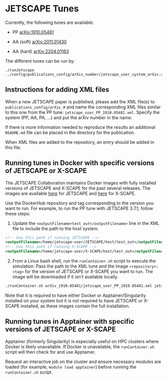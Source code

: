 # JETSCAPE Tunes

Currently, the following tunes are available:

- PP [arXiv:1910.05481](https://arxiv.org/abs/1910.05481)

- AA (soft) [arXiv:2011.01430](https://arxiv.org/pdf/2011.01430)

- AA (hard) [arXiv:2204.01163](https://arxiv.org/pdf/2204.01163)

The different tunes can be run by:
```
./runJetscape ../config/publications_config/arXiv_number/jetscape_user_system_arXiv.xml
```


## Instructions for adding XML files

When a new JETSCAPE paper is published, please add the XML file(s) to `publications_config/arXiv_#` and name the corresponding XML files similar to this one from the PP tune: `jetscape_user_PP_1910.05481.xml`.
Specify the system (PP, AA, PA, ...) and put the arXiv number in the name.

If there is more information needed to reproduce the results an additional `README.md` file can be placed in the directory for the publication.

When XML files are added to the repository, an entry should be added in this file.

## Running tunes in Docker with specific versions of JETSCAPE or X-SCAPE

The JETSCAPE Collaboration maintains Docker images with fully installed versions of JETSCAPE and X-SCAPE for the past several releases. The images are available [here](https://hub.docker.com/r/jetscape/jetscape_full) for JETSCAPE and [here](https://hub.docker.com/r/jetscape/xscape_full) for X-SCAPE.

Use the DockerHub repository and tag corresponding to the version you want to run. For example, to run the PP tune with JETSCAPE 3.7.1, follow these steps:


1) Update the `<outputFilename>test_out</outputFilename>` line in the XML file to include the path to the host system.

```xml
<!-- Use this path if running JETSCAPE -->
<outputFilename>/home/jetscape-user/JETSCAPE/host/test_out</outputFilename>
<!-- Use this path if running X-SCAPE -->
<outputFilename>/home/jetscape-user/X-SCAPE/host/test_out</outputFilename>
```

2) From a Linux bash shell, run the `runContainer.sh` script to execute the simulation. Pass the path to the XML tune and the image `<repository>:<tag>` for the version of JETSCAPE or X-SCAPE you want to run. The image will be downloaded if it isn't available locally.
```bash
./runContainer.sh arXiv_1910.05481/jetscape_user_PP_1910.05481.xml jetscape_full:v3.7.1
```

Note that it is required to have either Docker or Apptainer/Singularity installed on your system but it is not required to have JETSCAPE or X-SCAPE installed, as these images contain the full installation.

## Running tunes in Apptainer with specific versions of JETSCAPE or X-SCAPE

Apptainer (formerly Singularity) is especially useful on HPC clusters where Docker is likely unavailable.  If Docker is unavailable, the `runContainer.sh` script will then check for and use Apptainer.

Request an interactive job on the cluster and ensure necessary modules are loaded (for example, `module load apptainer`) before running the `runContainer.sh` script.
